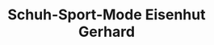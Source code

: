 ---
title: "Schuh-Sport-Mode Eisenhut Gerhard"
url: /ratten/schuh-sport-mode-eisenhut-gerhard/
shop: Schuhe
---
